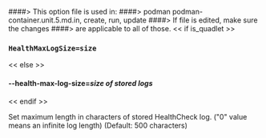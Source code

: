 ####> This option file is used in:
####>   podman podman-container.unit.5.md.in, create, run, update
####> If file is edited, make sure the changes
####> are applicable to all of those.
<< if is_quadlet >>
### `HealthMaxLogSize=size`
<< else >>
#### **--health-max-log-size**=*size of stored logs*
<< endif >>

Set maximum length in characters of stored HealthCheck log. ("0" value means an infinite log length) (Default: 500 characters)
